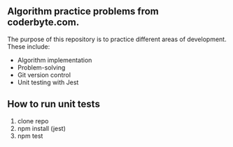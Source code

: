 

## Algorithm practice problems from coderbyte.com.

The purpose of this repository is to practice different areas of development. These include:

-   Algorithm implementation
-   Problem-solving
-   Git version control
-   Unit testing with Jest

## How to run unit tests

1) clone repo
2) npm install (jest)
3) npm test





